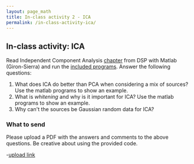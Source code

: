 ```yaml
---
layout: page_math
title: In-class activity 2 - ICA
permalink: /in-class-activity-ica/
---
```


## In-class activity: ICA

Read Independent Component Analysis [chapter][chapter] from DSP with Matlab (Giron-Sierra) and run the [included programs][prog].
Answer the following questions:

1. What does ICA do better than PCA when considering a mix of sources? Use the matlab programs to show an example.
2. What is *whitening* and why is it important for ICA? Use the matlab programs to show an example.
3. Why can't the sources be Gaussian random data for ICA?

[chapter]: https://www.dropbox.com/s/6fuksd7cs4sguw8/PCA-ICA-Giron-Sierra.pdf?dl=0
[prog]: (https://www.dropbox.com/s/0d9xhq1b1uupyim/ica-programs.zip?dl=0)

### What to send

Please upload a PDF with the answers and comments to the above questions. Be creative about using the provided code.

-[upload link](https://www.dropbox.com/request/pIBYqkwP9bzETSKD6e2J)
